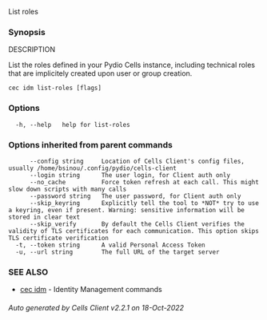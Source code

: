 List roles

### Synopsis


DESCRIPTION
	
  List the roles defined in your Pydio Cells instance, including technical roles 
  that are implicitely created upon user or group creation.


```
cec idm list-roles [flags]
```

### Options

```
  -h, --help   help for list-roles
```

### Options inherited from parent commands

```
      --config string     Location of Cells Client's config files, usually /home/bsinou/.config/pydio/cells-client
      --login string      The user login, for Client auth only
      --no_cache          Force token refresh at each call. This might slow down scripts with many calls
      --password string   The user password, for Client auth only
      --skip_keyring      Explicitly tell the tool to *NOT* try to use a keyring, even if present. Warning: sensitive information will be stored in clear text
      --skip_verify       By default the Cells Client verifies the validity of TLS certificates for each communication. This option skips TLS certificate verification
  -t, --token string      A valid Personal Access Token
  -u, --url string        The full URL of the target server
```

### SEE ALSO

* [cec idm](cec-idm)	 - Identity Management commands

###### Auto generated by Cells Client v2.2.1 on 18-Oct-2022
